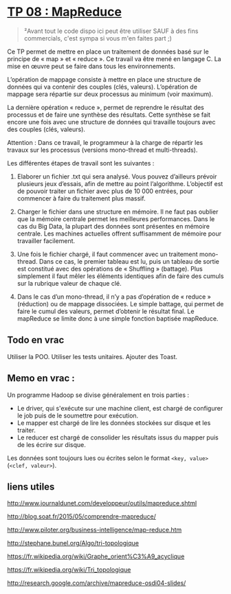# [TP 08 : MapReduce](https://drive.google.com/file/d/0B-vA3-U63KZXcDlpVG5nOFFYS28/view "lien du TP")

> ²Avant tout le code dispo ici peut être utiliser SAUF à des fins commercials, c'est sympa si vous m'en faites part ;)


Ce TP permet de mettre en place un traitement de données basé sur le principe de « map » et « reduce ».
Ce travail va être mené en langage C. La mise en œuvre peut se faire dans tous les environnements.

L’opération de mappage consiste à mettre en place une structure de données qui va contenir des couples (clés, valeurs).
L’opération de mappage sera répartie sur deux processus au minimum (voir maximum).

La dernière opération « reduce », permet de reprendre le résultat des processus et de faire une synthèse des résultats. Cette synthèse se fait encore une fois avec une structure de données qui travaille toujours avec des couples (clés, valeurs).

Attention : Dans ce travail, le programmeur à la charge de répartir les travaux sur les processus (versions mono-thread et multi-threads).

Les différentes étapes de travail sont les suivantes :

1. Elaborer un fichier .txt qui sera analysé. Vous pouvez d’ailleurs prévoir plusieurs jeux d’essais, afin de mettre au point l’algorithme. L’objectif est de pouvoir traiter un fichier avec plus de 10 000 entrées, pour commencer à faire du traitement plus massif.

2. Charger le fichier dans une structure en mémoire. Il ne faut pas oublier que la mémoire centrale permet les meilleures performances. Dans le cas du Big Data, la plupart des données sont présentes en mémoire centrale. Les machines actuelles offrent suffisamment de mémoire pour travailler facilement.

3. Une fois le fichier chargé, il faut commencer avec un traitement mono-thread. Dans ce cas, le premier tableau est lu, puis un tableau de sortie est constitué avec des opérations de « Shuffling » (battage). Plus simplement il faut mêler les éléments identiques afin de faire des cumuls sur la rubrique valeur de chaque clé.

4. Dans le cas d’un mono-thread, il n’y a pas d’opération de « reduce » (réduction) ou de mappage dissociées. Le simple battage, qui permet de faire le cumul des valeurs, permet d’obtenir le résultat final. Le mapReduce se limite donc à une simple fonction baptisée mapReduce.

## Todo en vrac

Utiliser la POO.
Utiliser les tests unitaires.
Ajouter des Toast.

## Memo en vrac :

Un programme Hadoop se divise généralement en trois parties :

- Le driver, qui s'exécute sur une machine client, est chargé de configurer le job puis de le soumettre pour exécution.
- Le mapper est chargé de lire les données stockées sur disque et les traiter.
- Le reducer est chargé de consolider les résultats issus du mapper puis de les écrire sur disque.

Les données sont toujours lues ou écrites selon le format `<key, value>` (`<clef, valeur>`). 

## liens utiles

http://www.journaldunet.com/developpeur/outils/mapreduce.shtml

http://blog.soat.fr/2015/05/comprendre-mapreduce/

http://www.piloter.org/business-intelligence/map-reduce.htm

http://stephane.bunel.org/Algo/tri-topologique

https://fr.wikipedia.org/wiki/Graphe_orient%C3%A9_acyclique

https://fr.wikipedia.org/wiki/Tri_topologique

http://research.google.com/archive/mapreduce-osdi04-slides/
